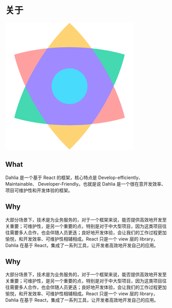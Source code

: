 # 关于

![](.gitbook/assets/dhlia-logo.png)

## What

Dahlia 是一个基于 React 的框架，核心特点是 Develop-efficiently、Maintainable、 Developer-Friendly。也就是说 Dahlia 是一个很在意开发效率、项目可维护性和开发体验的框架。

## Why

大部分场景下，技术是为业务服务的，对于一个框架来说，能否提供高效地开发至关重要；可维护性，是另一个重要的点，特别是对于中大型项目，因为这类项目往往需要多人合作，也会伴随人员更迭；良好地开发体验，会让我们的工作过程更加愉悦，和开发效率、可维护性相辅相成。React 只是一个 view 层的 library，Dahlia 在基于 React，集成了一系列工具，让开发者高效地开发自己的应用。

## Why

大部分场景下，技术是为业务服务的，对于一个框架来说，能否提供高效地开发至关重要；可维护性，是另一个重要的点，特别是对于中大型项目，因为这类项目往往需要多人合作，也会伴随人员更迭；良好地开发体验，会让我们的工作过程更加愉悦，和开发效率、可维护性相辅相成。React 只是一个 view 层的 library，Dahlia 在基于 React，集成了一系列工具，让开发者高效地开发自己的应用。


